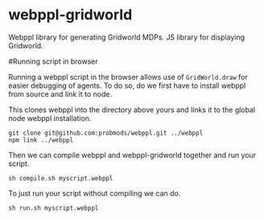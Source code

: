 # webppl-gridworld
Webppl library for generating Gridworld MDPs. JS library for displaying Gridworld. 

#Running script in browser

Running a webppl script in the browser allows use of `GridWorld.draw` for easier debugging of agents. To do so, do we first have to install webppl from source and link it to node. 

This clones webppl into the directory above yours and links it to the global node webppl installation.

```
git clone git@github.com:probmods/webppl.git ../webppl
npm link ../webppl
```

Then we can compile webppl and webppl-gridworld together and run your script.

```
sh compile.sh myscript.webppl
```

To just run your script without compiling we can do. 

```
sh run.sh myscript.webppl
```
